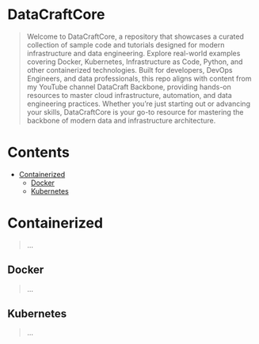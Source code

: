 # DataCraftCore

> Welcome to DataCraftCore, a repository that showcases a curated collection of sample code and tutorials designed for modern infrastructure and data engineering. Explore real-world examples covering Docker, Kubernetes, Infrastructure as Code, Python, and other containerized technologies. Built for developers, DevOps Engineers, and data professionals, this repo aligns with content from my YouTube channel DataCraft Backbone, providing hands-on resources to master cloud infrastructure, automation, and data engineering practices. Whether you’re just starting out or advancing your skills, DataCraftCore is your go-to resource for mastering the backbone of modern data and infrastructure architecture.

# Contents <!-- omit in toc -->

- [Containerized](#containerized)
  - [Docker](#docker)
  - [Kubernetes](#kubernetes)
 
# Containerized
> ...

## Docker
> ...

## Kubernetes
> ...
